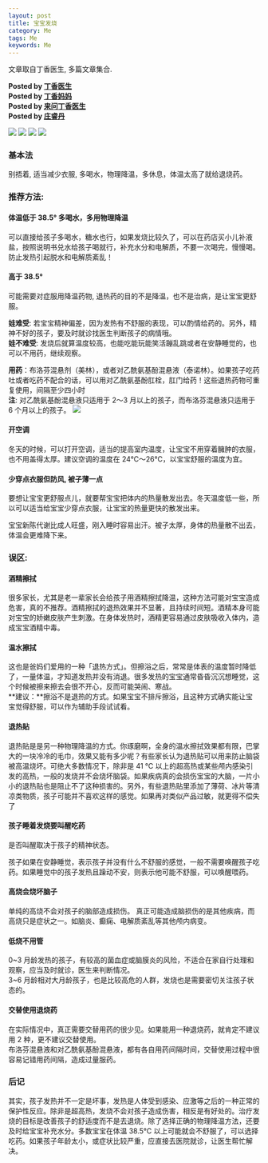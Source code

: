 ```yaml
---
layout: post
title: 宝宝发烧
category: Me
tags: Me
keywords: Me
---  
```

 
 文章取自丁香医生, 多篇文章集合.

__Posted by [丁香医生](https://dxy.com/column/7944?keywords=%E5%84%BF%E7%AB%A5%E5%8F%91%E7%83%A7)__  
__Posted by [丁香妈妈](https://dxy.com/column/11556?keywords=%E5%84%BF%E7%AB%A5%E5%8F%91%E7%83%A7)__  
__Posted by [来问丁香医生](https://dxy.com/column/11595?keywords=%E5%84%BF%E7%AB%A5%E5%8F%91%E7%83%A7)__  
__Posted by [庄睿丹](https://dxy.com/column/11558?keywords=%E5%84%BF%E7%AB%A5%E5%8F%91%E7%83%A7)__  


![](/assets/postAssets/2018/mormqonl.webp)
![](/assets/postAssets/2018/csxm3ziu.webp)
![](/assets/postAssets/2018/cdsx66si.webp)
![](/assets/postAssets/2018/x7fuk0b1.webp)

### 基本法  
别捂着, 适当减少衣服, 多喝水，物理降温，多休息，体温太高了就给退烧药。  

### 推荐方法:  
#### 体温低于 38.5° 多喝水，多用物理降温  
可以直接给孩子多喝水，糖水也行，如果发烧比较久了，可以在药店买小儿补液盐，按照说明书兑水给孩子喝就行，补充水分和电解质，不要一次喝完，慢慢喝。防止发热引起脱水和电解质紊乱！

#### 高于 38.5°   
可能需要对症服用降温药物, 退热药的目的不是降温，也不是治病，是让宝宝更舒服。

**娃难受**: 若宝宝精神偏差，因为发热有不舒服的表现，可以酌情给药的。另外，精神不好的孩子，要及时就诊找医生判断孩子的病情哦。  
**娃不难受**: 发烧后就算温度较高，也能吃能玩能笑活蹦乱跳或者在安静睡觉的，也可以不用药，继续观察。

**用药**：布洛芬混悬剂（美林），或者对乙酰氨基酚混悬液（泰诺林）。如果孩子吃药吐或者吃药不配合的话，可以用对乙酰氨基酚肛栓，肛门给药！这些退热药物可重复使用，间隔至少四小时  
**注**: 对乙酰氨基酚混悬液只适用于 2～3 月以上的孩子，而布洛芬混悬液只适用于 6 个月以上的孩子。
![](/assets/postAssets/2018/ovnvfrel.webp)

#### 开空调  
冬天的时候，可以打开空调，适当的提高室内温度，让宝宝不用穿着臃肿的衣服，也不用盖得太厚。建议空调的温度在 24℃～26℃，以宝宝舒服的温度为宜。

#### 少穿点衣服但防风, 被子薄一点
要想让宝宝更舒服点儿，就要帮宝宝把体内的热量散发出去。冬天温度低一些，所以可以适当给宝宝少穿点衣服，让宝宝的热量更快的散发出来。
  
宝宝新陈代谢比成人旺盛，刚入睡时容易出汗。被子太厚，身体的热量散不出去，体温会更难降下来。

### 误区:    
#### 酒精擦拭  
很多家长，尤其是老一辈家长会给孩子用酒精擦拭降温，这种方法可能对宝宝造成危害，真的不推荐。酒精擦拭的退热效果并不显著，且持续时间短。酒精本身可能对宝宝的娇嫩皮肤产生刺激。在身体发热时，酒精更容易通过皮肤吸收入体内，造成宝宝酒精中毒。

#### 温水擦拭  
这也是爸妈们爱用的一种「退热方式」。但擦浴之后，常常是体表的温度暂时降低了，一量体温，才知道发热并没有消退。很多发热的宝宝通常昏昏沉沉想睡觉，这个时候被擦来擦去会很不开心，反而可能哭闹、寒战。  
**建议：**擦浴不是退热的方式。如果宝宝不排斥擦浴，且这种方式确实能让宝宝觉得舒服，可以作为辅助手段试试看。

#### 退热贴  
退热贴是是另一种物理降温的方式。你琢磨啊，全身的温水擦拭效果都有限，巴掌大的一块冷冷的毛巾，效果又能有多少呢？有些家长认为退热贴可以用来防止脑袋被高温烧坏。可绝大多数情况下，除非是 41 ℃ 以上的超高热或某些颅内感染引发的高热，一般的发烧并不会烧坏脑袋。如果疾病真的会损伤宝宝的大脑，一片小小的退热贴也是阻止不了这种损害的。另外，有些退热贴里添加了薄荷、冰片等清凉类物质，孩子可能并不喜欢这样的感觉。如果再对类似产品过敏，就更得不偿失了

#### 孩子睡着发烧要叫醒吃药  
是否叫醒取决于孩子的精神状态。

孩子如果在安静睡觉，表示孩子并没有什么不舒服的感觉，一般不需要唤醒孩子吃药。如果睡觉中的孩子发热且躁动不安，则表示他可能不舒服，可以唤醒喂药。

#### 高烧会烧坏脑子    
单纯的高烧不会对孩子的脑部造成损伤。 真正可能造成脑损伤的是其他疾病，而高烧只是症状之一。如脑炎、癫痫、电解质紊乱等其他颅内病变。

#### 低烧不用管  
0~3 月龄发热的孩子，有较高的菌血症或脑膜炎的风险，不适合在家自行处理和观察，应当及时就诊，医生来判断情况。  
3~6 月龄相对大月龄孩子，也是比较高危的人群，发烧也是需要密切关注孩子状态的。  

#### 交替使用退烧药
在实际情况中，真正需要交替用药的很少见。如果能用一种退烧药，就肯定不建议用 2 种，更不建议交替使用。  
布洛芬混悬液和对乙酰氨基酚混悬液，都有各自用药间隔时间，交替使用过程中很容易记错用药间隔，造成过量服药。  


### 后记  
其实，孩子发热并不一定是坏事，发热是人体受到感染、应激等之后的一种正常的保护性反应。除非是超高热，发烧不会对孩子造成伤害，相反是有好处的。治疗发烧的目标是改善孩子的舒适度而不是去退烧。除了选择正确的物理降温方法，还要及时给宝宝补充水分。多数宝宝在体温 38.5℃ 以上可能就会不舒服了，可以选择吃药。如果孩子年龄太小，或症状比较严重，应直接去医院就诊，让医生帮忙解决。









